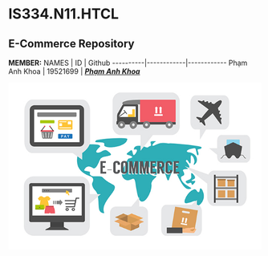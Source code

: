 # IS334.N11.HTCL
## E-Commerce Repository

**MEMBER:**
NAMES | ID | Github 
   ----------|------------|------------
   Phạm Anh Khoa | 19521699 | [__*Phạm Anh Khoa*__](https://github.com/khoaphamj1505) 
   
   ![e-commerce-1-1.jpg](https://github.com/khoaphamj1505/IS334.N11.HTCL/blob/main/e-commerce-1-1.jpg)

